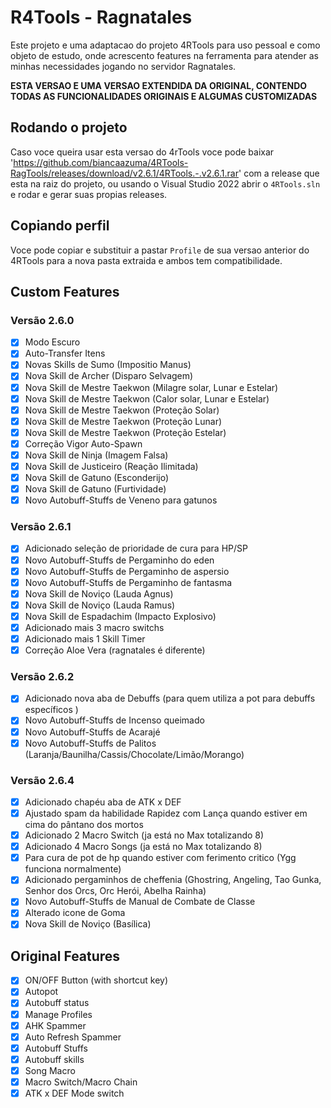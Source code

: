 # R4Tools - Ragnatales

Este projeto e uma adaptacao do projeto 4RTools para uso pessoal e como objeto de estudo, onde acrescento features na ferramenta para atender as minhas necessidades jogando no servidor Ragnatales.

**ESTA VERSAO E UMA VERSAO EXTENDIDA DA ORIGINAL, CONTENDO TODAS AS FUNCIONALIDADES ORIGINAIS E ALGUMAS CUSTOMIZADAS**

## Rodando o projeto

Caso voce queira usar esta versao do 4rTools voce pode baixar 'https://github.com/biancaazuma/4RTools-RagTools/releases/download/v2.6.1/4RTools.-.v2.6.1.rar' com a release que esta na raiz do projeto, ou usando o Visual Studio 2022 abrir o `4RTools.sln` e rodar e gerar suas propias releases.

## Copiando perfil

Voce pode copiar e substituir a pastar `Profile` de sua versao anterior do 4RTools para a nova pasta extraida e ambos tem compatibilidade.

## Custom Features
### Versão 2.6.0
- [x] Modo Escuro
- [x] Auto-Transfer Itens
- [x] Novas Skills de Sumo (Impositio Manus)
- [x] Nova Skill de Archer (Disparo Selvagem)
- [x] Nova Skill de Mestre Taekwon (Milagre solar, Lunar e Estelar)
- [x] Nova Skill de Mestre Taekwon (Calor solar, Lunar e Estelar)
- [x] Nova Skill de Mestre Taekwon (Proteção Solar)
- [x] Nova Skill de Mestre Taekwon (Proteção Lunar)
- [x] Nova Skill de Mestre Taekwon (Proteção Estelar)
- [x] Correção Vigor Auto-Spawn
- [x] Nova Skill de Ninja (Imagem Falsa)
- [x] Nova Skill de Justiceiro (Reação Ilimitada)
- [x] Nova Skill de Gatuno (Esconderijo)
- [x] Nova Skill de Gatuno (Furtividade)
- [x] Novo Autobuff-Stuffs de Veneno para gatunos

### Versão 2.6.1
- [x] Adicionado seleção de prioridade de cura para HP/SP
- [x] Novo Autobuff-Stuffs de Pergaminho do eden
- [x] Novo Autobuff-Stuffs de Pergaminho de aspersio
- [x] Novo Autobuff-Stuffs de Pergaminho de fantasma
- [x] Nova Skill de Noviço (Lauda Agnus)
- [x] Nova Skill de Noviço (Lauda Ramus)
- [x] Nova Skill de Espadachim (Impacto Explosivo)
- [x] Adicionado mais 3 macro switchs
- [x] Adicionado mais 1 Skill Timer
- [x] Correção Aloe Vera (ragnatales é diferente)

### Versão 2.6.2
- [x] Adicionado nova aba de Debuffs (para quem utiliza a pot para debuffs específicos )
- [x] Novo Autobuff-Stuffs de Incenso queimado
- [x] Novo Autobuff-Stuffs de Acarajé
- [x] Novo Autobuff-Stuffs de Palitos (Laranja/Baunilha/Cassis/Chocolate/Limão/Morango)

### Versão 2.6.4
- [x] Adicionado chapéu aba de ATK x DEF
- [x] Ajustado spam da habilidade Rapidez com Lança quando estiver em cima do pântano dos mortos
- [x] Adicionado 2 Macro Switch (ja está no Max totalizando 8)
- [x] Adicionado 4 Macro Songs (ja está no Max totalizando 8)
- [x] Para cura de pot de hp quando estiver com ferimento critico (Ygg funciona normalmente)
- [x] Adicionado pergaminhos de cheffenia (Ghostring, Angeling, Tao Gunka, Senhor dos Orcs, Orc Herói, Abelha Rainha)
- [x] Novo Autobuff-Stuffs de  Manual de Combate de Classe
- [x] Alterado icone de Goma
- [x] Nova Skill de Noviço (Basílica)

## Original Features
- [x] ON/OFF Button (with shortcut key)
- [x] Autopot
- [x] Autobuff status
- [x] Manage Profiles
- [x] AHK Spammer
- [x] Auto Refresh Spammer
- [x] Autobuff Stuffs
- [x] Autobuff skills
- [x] Song Macro
- [x] Macro Switch/Macro Chain
- [x] ATK x DEF Mode switch
